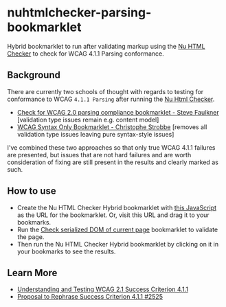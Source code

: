 # nuhtmlchecker-parsing-bookmarklet
Hybrid bookmarklet to run after validating markup using the [Nu HTML Checker](https://validator.w3.org/nu/about.html) to check for WCAG 4.1.1 Parsing conformance.

## Background
There are currently two schools of thought with regards to testing for conformance to WCAG `4.1.1 Parsing` after running the [Nu Html Checker](https://validator.w3.org/nu/). 

- [Check for WCAG 2.0 parsing compliance bookmarklet - Steve Faulkner](https://validator.w3.org/nu/about.html) [validation type issues remain e.g. content model]
- [WCAG Syntax Only Bookmarklet - Christophe Strobbe](https://cstrobbe.gitlab.io/A11yWorks/wcagtests/html5/sc_4.1.1_syntax/wcag-syntax-bookmarklet.html) [removes all validation type issues leaving pure syntax-style issues]

I've combined these two approaches so that only true WCAG 4.1.1 failures are presented, but issues that are not hard failures and are worth consideration of fixing are still present in the results and clearly marked as such.

## How to use
- Create the Nu HTML Checker Hybrid bookmarklet with [this JavaScript](https://github.com/joe-watkins/nuhtmlchecker-parsing-bookmarklet/blob/main/nuhtmlchecker-parsing-bookmarklet.js) as the URL for the bookmarklet. Or, visit this URL and drag it to your bookmarks.
- Run the [Check serialized DOM of current page](https://validator.w3.org/nu/about.html) bookmarklet to validate the page.
- Then run the Nu HTML Checker Hybrid bookmarklet by clicking on it in your bookmarks to see the results.

## Learn More
- [Understanding and Testing WCAG 2.1 Success Criterion 4.1.1](https://cstrobbe.gitlab.io/A11yWorks/wcagtests/html5/sc_4.1.1_syntax/index.html)
- [Proposal to Rephrase Success Criterion 4.1.1 #2525](https://github.com/w3c/wcag/issues/2525)